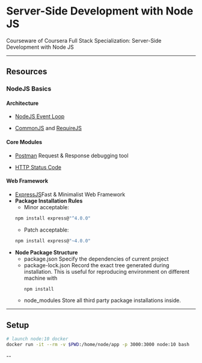 # Server-Side Development with Node JS

Courseware of Coursera Full Stack Specialization: Server-Side Development with Node JS

---

## Resources

### NodeJS Basics

#### Architecture

* [NodeJS Event Loop](https://nodejs.org/en/docs/guides/event-loop-timers-and-nexttick/)

* [CommonJS](http://www.commonjs.org/) and [RequireJS](http://requirejs.org/)

#### Core Modules

* [Postman](https://www.postman.com/) Request & Response debugging tool

* [HTTP Status Code](https://en.wikipedia.org/wiki/List_of_HTTP_status_codes)

#### Web Framework

* [ExpressJS](www.expressjs.com)Fast & Minimalist Web Framework
* **Package Installation Rules**
    * Minor acceptable: 
    ```bash
    npm install express@"^4.0.0"
    ```
    * Patch acceptable:
    ```bash
    npm install express@"~4.0.0"
    ```
* **Node Package Structure**
    * package.json
        Specify the dependencies of current project
    * package-lock.json
        Record the exact tree generated during installation. This is useful for reproducing environment on different machine with 
        ```bash
        npm install
        ```
    * node_modules
        Store all third party package installations inside. 
---

## Setup

```bash
# launch node:10 docker
docker run -it --rm -v $PWD:/home/node/app -p 3000:3000 node:10 bash
```
--